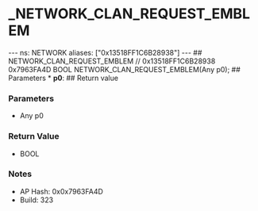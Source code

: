 # _NETWORK_CLAN_REQUEST_EMBLEM

--- ns: NETWORK aliases: ["0x13518FF1C6B28938"] --- ## NETWORK_CLAN_REQUEST_EMBLEM  // 0x13518FF1C6B28938 0x7963FA4D BOOL NETWORK_CLAN_REQUEST_EMBLEM(Any p0);  ## Parameters * **p0**:  ## Return value

### Parameters
* Any p0

### Return Value
* BOOL

### Notes
* AP Hash: 0x0x7963FA4D
* Build: 323

